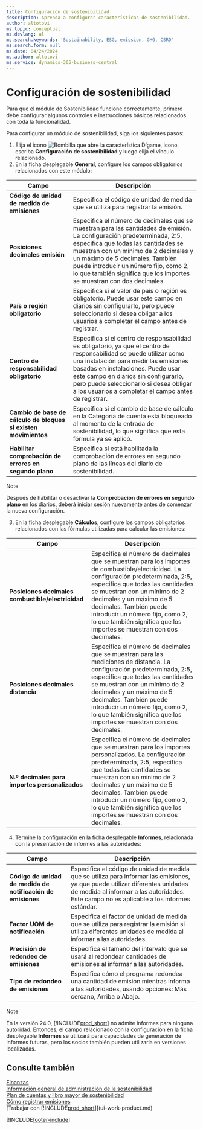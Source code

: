 ```yaml
---
title: Configuración de sostenibilidad
description: Aprenda a configurar características de sostenibilidad.
author: altotovi
ms.topic: conceptual
ms.devlang: al
ms.search.keywords: 'Sustainability, ESG, emission, GHG, CSRD'
ms.search.form: null
ms.date: 04/24/2024
ms.author: altotovi
ms.service: dynamics-365-business-central
---
```


# <a name="sustainability-setup"></a>Configuración de sostenibilidad

Para que el módulo de Sostenibilidad funcione correctamente, primero debe configurar algunos controles e instrucciones básicos relacionados con toda la funcionalidad.  

Para configurar un módulo de sostenibilidad, siga los siguientes pasos:  

1. Elija el icono ![Bombilla que abre la característica Dígame](media/ui-search/search_small.png "Dígame qué desea hacer"), icono, escriba **Configuración de sostenibilidad** y luego elija el vínculo relacionado.  
2. En la ficha desplegable **General**, configure los campos obligatorios relacionados con este módulo:   

|  Campo  |  Descripción  |  
|--------|--------------| 
| **Código de unidad de medida de emisiones** | Especifica el código de unidad de medida que se utiliza para registrar la emisión. |
| **Posiciones decimales emisión** | Especifica el número de decimales que se muestran para las cantidades de emisión. La configuración predeterminada, 2:5, especifica que todas las cantidades se muestran con un mínimo de 2 decimales y un máximo de 5 decimales. También puede introducir un número fijo, como 2, lo que también significa que los importes se muestran con dos decimales. |
| **País o región obligatorio** | Especifica si el valor de país o región es obligatorio. Puede usar este campo en diarios sin configurarlo, pero puede seleccionarlo si desea obligar a los usuarios a completar el campo antes de registrar. |
| **Centro de responsabilidad obligatorio** | Especifica si el centro de responsabilidad es obligatorio, ya que el centro de responsabilidad se puede utilizar como una instalación para medir las emisiones basadas en instalaciones. Puede usar este campo en diarios sin configurarlo, pero puede seleccionarlo si desea obligar a los usuarios a completar el campo antes de registrar. |
| **Cambio de base de cálculo de bloques si existen movimientos** | Especifica si el cambio de base de cálculo en la Categoría de cuenta está bloqueado al momento de la entrada de sostenibilidad, lo que significa que esta fórmula ya se aplicó. |
| **Habilitar comprobación de errores en segundo plano** | Especifica si está habilitada la comprobación de errores en segundo plano de las líneas del diario de sostenibilidad. |

> [!NOTE]
> Después de habilitar o desactivar la **Comprobación de errores en segundo plano** en los diarios, deberá iniciar sesión nuevamente antes de comenzar la nueva configuración.
 

3.  En la ficha desplegable **Cálculos**, configure los campos obligatorios relacionados con las fórmulas utilizadas para calcular las emisiones:  

|  Campo  |  Descripción  |  
|--------|--------------| 
| **Posiciones decimales combustible/electricidad** | Especifica el número de decimales que se muestran para los importes de combustible/electricidad. La configuración predeterminada, 2:5, especifica que todas las cantidades se muestran con un mínimo de 2 decimales y un máximo de 5 decimales. También puede introducir un número fijo, como 2, lo que también significa que los importes se muestran con dos decimales. |
| **Posiciones decimales distancia** | Especifica el número de decimales que se muestran para las mediciones de distancia. La configuración predeterminada, 2:5, especifica que todas las cantidades se muestran con un mínimo de 2 decimales y un máximo de 5 decimales. También puede introducir un número fijo, como 2, lo que también significa que los importes se muestran con dos decimales. |
| **N.º decimales para importes personalizados** | Especifica el número de decimales que se muestran para los importes personalizados. La configuración predeterminada, 2:5, especifica que todas las cantidades se muestran con un mínimo de 2 decimales y un máximo de 5 decimales. También puede introducir un número fijo, como 2, lo que también significa que los importes se muestran con dos decimales. |

4.  Termine la configuración en la ficha desplegable **Informes**, relacionada con la presentación de informes a las autoridades:   

|  Campo  |  Descripción  |  
|--------|--------------| 
| **Código de unidad de medida de notificación de emisiones** | Especifica el código de unidad de medida que se utiliza para informar las emisiones, ya que puede utilizar diferentes unidades de medida al informar a las autoridades. Este campo no es aplicable a los informes estándar. |
| **Factor UOM de notificación** | Especifica el factor de unidad de medida que se utiliza para registrar la emisión si utiliza diferentes unidades de medida al informar a las autoridades. |
| **Precisión de redondeo de emisiones** | Especifica el tamaño del intervalo que se usará al redondear cantidades de emisiones al informar a las autoridades. |
| **Tipo de redondeo de emisiones** | Especifica cómo el programa redondea una cantidad de emisión mientras informa a las autoridades, usando opciones: Más cercano, Arriba o Abajo. |

>[!NOTE]
> En la versión 24.0, [!INCLUDE[prod_short](includes/prod_short.md)] no admite informes para ninguna autoridad. Entonces, el campo relacionado con la configuración en la ficha desplegable **Informes** se utilizará para capacidades de generación de informes futuras, pero los socios también pueden utilizarla en versiones localizadas.

## <a name="see-also"></a>Consulte también
[Finanzas](finance.md)  
[Información general de administración de la sostenibilidad](finance-manage-sustainability.md)    
[Plan de cuentas y libro mayor de sostenibilidad](finance-sustainability-accounts-ledger.md)    
[Cómo registrar emisiones](finance-sustainability-journal.md)  
[Trabajar con [!INCLUDE[prod_short](includes/prod_short.md)]](ui-work-product.md)  


[!INCLUDE[footer-include](includes/footer-banner.md)]
